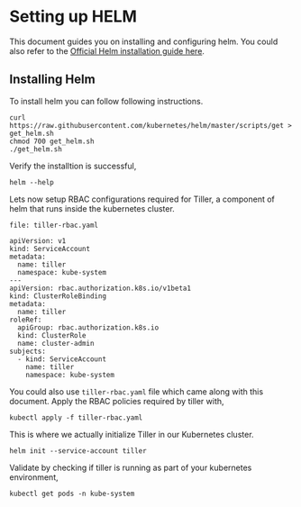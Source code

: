 # Setting up HELM

This document guides you on installing and configuring helm. You could also refer to the [Official Helm installation guide here](https://helm.sh/docs/using_helm/#installing-helm).

## Installing  Helm

To install helm you can follow following instructions.

```
curl https://raw.githubusercontent.com/kubernetes/helm/master/scripts/get > get_helm.sh
chmod 700 get_helm.sh
./get_helm.sh
```

Verify the installtion is successful,
```
helm --help
```

Lets now setup  RBAC configurations required for Tiller, a component of helm that runs inside the kubernetes cluster.

`file: tiller-rbac.yaml`

```
apiVersion: v1
kind: ServiceAccount
metadata:
  name: tiller
  namespace: kube-system
---
apiVersion: rbac.authorization.k8s.io/v1beta1
kind: ClusterRoleBinding
metadata:
  name: tiller
roleRef:
  apiGroup: rbac.authorization.k8s.io
  kind: ClusterRole
  name: cluster-admin
subjects:
  - kind: ServiceAccount
    name: tiller
    namespace: kube-system
```

You could also use `tiller-rbac.yaml` file which came along with this document.  Apply the RBAC policies required by tiller with,

```
kubectl apply -f tiller-rbac.yaml

```

This is where we actually initialize Tiller in our Kubernetes cluster.
```
helm init --service-account tiller
```

Validate by checking if tiller is running as part of your kubernetes environment,

```
kubectl get pods -n kube-system
```
